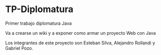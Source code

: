 TP-Diplomatura
==============

Primer trabajo diplomatura Java

Va a crearse un wiki y a exponer como armar un proyecto Web con Java

Los integrantes de este proyecto son Esteban Silva, Alejandro Rollandi y Gabriel Pozo.